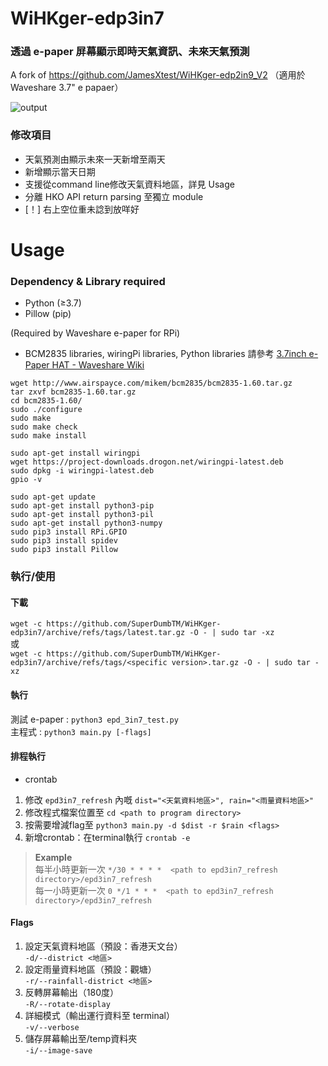 # WiHKger-edp3in7 
### 透過 e-paper 屏幕顯示即時天氣資訊、未來天氣預測
A fork of https://github.com/JamesXtest/WiHKger-edp2in9_V2 （適用於 Waveshare 3.7" e papaer）

![output](https://user-images.githubusercontent.com/71750702/156729070-ffcb76b7-8e9e-4fca-8dd1-915b5f5f45ae.jpg)

### 修改項目
- 天氣預測由顯示未來一天新增至兩天
- 新增顯示當天日期
- 支援從command line修改天氣資料地區，詳見 Usage
- 分離 HKO API return parsing 至獨立 module
- [！] 右上空位重未諗到放咩好

# Usage
### Dependency & Library required
- Python (≥3.7)
- Pillow (pip)

(Required by Waveshare e-paper for RPi)<br>
- BCM2835 libraries,  wiringPi libraries, Python libraries 請參考 [3.7inch e-Paper HAT - Waveshare Wiki](https://www.waveshare.com/wiki/3.7inch_e-Paper_HAT)
```
wget http://www.airspayce.com/mikem/bcm2835/bcm2835-1.60.tar.gz
tar zxvf bcm2835-1.60.tar.gz 
cd bcm2835-1.60/
sudo ./configure
sudo make
sudo make check
sudo make install
```
```
sudo apt-get install wiringpi
wget https://project-downloads.drogon.net/wiringpi-latest.deb
sudo dpkg -i wiringpi-latest.deb
gpio -v
```
```
sudo apt-get update
sudo apt-get install python3-pip
sudo apt-get install python3-pil
sudo apt-get install python3-numpy
sudo pip3 install RPi.GPIO
sudo pip3 install spidev
sudo pip3 install Pillow
```
### 執行/使用
#### 下載
```wget -c https://github.com/SuperDumbTM/WiHKger-edp3in7/archive/refs/tags/latest.tar.gz -O - | sudo tar -xz```<br>
或<br>
```wget -c https://github.com/SuperDumbTM/WiHKger-edp3in7/archive/refs/tags/<specific version>.tar.gz -O - | sudo tar -xz```<br>

#### 執行
測試 e-paper : ```python3 epd_3in7_test.py```<br>
主程式 : ```python3 main.py [-flags]```<br>

#### 排程執行
- crontab
1. 修改 ```epd3in7_refresh``` 內嘅 ```dist="<天氣資料地區>", rain="<雨量資料地區>"```
3. 修改程式檔案位置至 ```cd <path to program directory>```
4. 按需要增減flag至 ```python3 main.py -d $dist -r $rain <flags>```
5. 新增crontab：在terminal執行 ```crontab -e```
> <b>Example</b><br>
> 每半小時更新一次 ```*/30 * * * *  <path to epd3in7_refresh directory>/epd3in7_refresh```<br>
> 每一小時更新一次 ```0 */1 * * *  <path to epd3in7_refresh directory>/epd3in7_refresh```

#### Flags
  1. 設定天氣資料地區（預設：香港天文台）<br>
      ```-d/--district <地區>```
  3. 設定雨量資料地區（預設：觀塘）<br>
      ```-r/--rainfall-district <地區>```
  5. 反轉屏幕輸出（180度）<br>
      ```-R/--rotate-display```
  7. 詳細模式（輸出運行資料至 terminal）<br>
      ```-v/--verbose```
  9. 儲存屏幕輸出至/temp資料夾<br>
      ```-i/--image-save```
